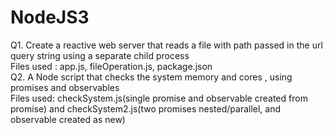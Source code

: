 # NodeJS3

Q1. Create a reactive web server that reads a file with path passed in the url query string using a separate child process  
    Files used : app.js, fileOperation.js, package.json  
Q2. A Node script that checks the system memory and cores , using promises and observables  
    Files used: checkSystem.js(single promise and observable created from promise) and checkSystem2.js(two promises nested/parallel, and   observable created as new)